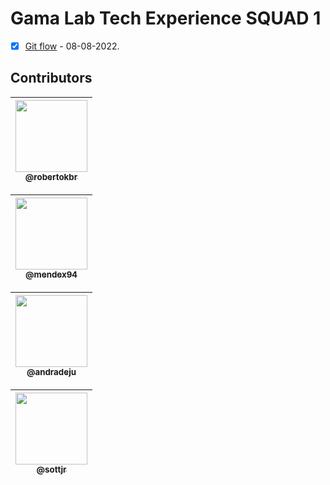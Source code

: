 # Gama Lab Tech Experience SQUAD 1 
- [x] [Git flow](./gitflow/README.md) - 08-08-2022.

## Contributors

| [<img src="https://avatars.githubusercontent.com/u/60328400?v=4" width="115"><br><sub>@robertokbr</sub>](https://github.com/robertokbr) |
| :---: |


| [<img src="https://avatars.githubusercontent.com/u/59844712?v=4" width="115"><br><sub>@mendex94</sub>](https://github.com/mendex94) |
| :---: |

| [<img src="https://avatars.githubusercontent.com/u/90662162?v=4" width="115"><br><sub>@andradeju</sub>](https://github.com/andradeju) |
| :---: |

| [<img src="https://avatars.githubusercontent.com/u/57429275?v=4" width="115"><br><sub>@sottjr</sub>](https://github.com/sottjr) |
| :---: |